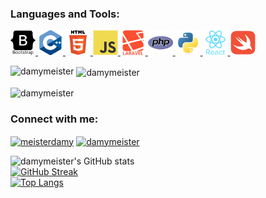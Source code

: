 <h3 align="left">Languages and Tools:</h3>
<p align="left"> <a href="https://getbootstrap.com" target="_blank" rel="noreferrer"> <img src="https://raw.githubusercontent.com/devicons/devicon/master/icons/bootstrap/bootstrap-plain-wordmark.svg" alt="bootstrap" width="40" height="40"/> </a> <a href="https://www.w3schools.com/cpp/" target="_blank" rel="noreferrer"> <img src="https://raw.githubusercontent.com/devicons/devicon/master/icons/cplusplus/cplusplus-original.svg" alt="cplusplus" width="40" height="40"/> </a> <a href="https://www.w3.org/html/" target="_blank" rel="noreferrer"> <img src="https://raw.githubusercontent.com/devicons/devicon/master/icons/html5/html5-original-wordmark.svg" alt="html5" width="40" height="40"/> </a> <a href="https://developer.mozilla.org/en-US/docs/Web/JavaScript" target="_blank" rel="noreferrer"> <img src="https://raw.githubusercontent.com/devicons/devicon/master/icons/javascript/javascript-original.svg" alt="javascript" width="40" height="40"/> </a> <a href="https://laravel.com/" target="_blank" rel="noreferrer"> <img src="https://raw.githubusercontent.com/devicons/devicon/master/icons/laravel/laravel-plain-wordmark.svg" alt="laravel" width="40" height="40"/> </a> <a href="https://www.php.net" target="_blank" rel="noreferrer"> <img src="https://raw.githubusercontent.com/devicons/devicon/master/icons/php/php-original.svg" alt="php" width="40" height="40"/> </a> <a href="https://www.python.org" target="_blank" rel="noreferrer"> <img src="https://raw.githubusercontent.com/devicons/devicon/master/icons/python/python-original.svg" alt="python" width="40" height="40"/> </a> <a href="https://reactjs.org/" target="_blank" rel="noreferrer"> <img src="https://raw.githubusercontent.com/devicons/devicon/master/icons/react/react-original-wordmark.svg" alt="react" width="40" height="40"/> </a> <a href="https://developer.apple.com/swift/" target="_blank" rel="noreferrer"> <img src="https://raw.githubusercontent.com/devicons/devicon/master/icons/swift/swift-original.svg" alt="swift" width="40" height="40"/> </a> </p>

<p><img align="left" src="https://github-readme-stats.vercel.app/api/top-langs?username=damymeister&show_icons=true&locale=en&layout=compact" alt="damymeister" /></p>

<p>&nbsp;<img align="center" src="https://github-readme-stats.vercel.app/api?username=damymeister&show_icons=true&locale=en" alt="damymeister" /></p>

<p><img align="center" src="https://github-readme-streak-stats.herokuapp.com/?user=damymeister&" alt="damymeister" /></p>

<h3 align="left">Connect with me:</h3>
<p align="left">
<a href="https://twitter.com/meisterdamy" target="blank"><img align="center" src="https://raw.githubusercontent.com/rahuldkjain/github-profile-readme-generator/master/src/images/icons/Social/twitter.svg" alt="meisterdamy" height="30" width="40" /></a>
<a href="https://instagram.com/damymeister" target="blank"><img align="center" src="https://raw.githubusercontent.com/rahuldkjain/github-profile-readme-generator/master/src/images/icons/Social/instagram.svg" alt="damymeister" height="30" width="40" /></a>
</p>

![damymeister's GitHub stats](https://github-readme-stats.vercel.app/api?username=damymeister&show_icons=true&theme=dark)  
[![GitHub Streak](https://streak-stats.demolab.com/?user=damymeister&theme=highcontrast)](https://git.io/streak-stats)  
[![Top Langs](https://github-readme-stats.vercel.app/api/top-langs/?username=damymeister&layout=compact&theme=dark)](https://github.com/anuraghazra/github-readme-stats) 
